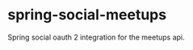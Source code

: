 spring-social-meetups
=====================

Spring social oauth 2 integration for the meetups api. 
